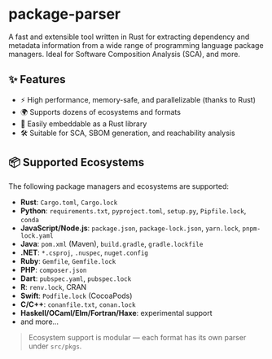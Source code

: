 # package-parser

A fast and extensible tool written in Rust for extracting dependency and metadata information from a wide range of programming language package managers. Ideal for Software Composition Analysis (SCA), and more.

## ✨ Features

- ⚡ High performance, memory-safe, and parallelizable (thanks to Rust)
- 🌍 Supports dozens of ecosystems and formats
- 🧩 Easily embeddable as a Rust library
- 🛠️ Suitable for SCA, SBOM generation, and reachability analysis

## 📦 Supported Ecosystems

The following package managers and ecosystems are supported:

- **Rust**: `Cargo.toml`, `Cargo.lock`
- **Python**: `requirements.txt`, `pyproject.toml`, `setup.py`, `Pipfile.lock`, `conda`
- **JavaScript/Node.js**: `package.json`, `package-lock.json`, `yarn.lock`, `pnpm-lock.yaml`
- **Java**: `pom.xml` (Maven), `build.gradle`, `gradle.lockfile`
- **.NET**: `*.csproj`, `.nuspec`, `nuget.config`
- **Ruby**: `Gemfile`, `Gemfile.lock`
- **PHP**: `composer.json`
- **Dart**: `pubspec.yaml`, `pubspec.lock`
- **R**: `renv.lock`, CRAN
- **Swift**: `Podfile.lock` (CocoaPods)
- **C/C++**: `conanfile.txt`, `conan.lock`
- **Haskell/OCaml/Elm/Fortran/Haxe**: experimental support
- and more...

> Ecosystem support is modular — each format has its own parser under `src/pkgs`.


